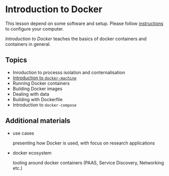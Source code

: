 # Introduction to Docker

This lesson depend on some software and setup. Please follow
[instructions](setup.md) to configure your computer.

*Introduction to Docker* teaches the basics of docker containers
and containers in general.

## Topics
  * Inroduction to processs isolation and conternalisation
  * [Introduction to `docker-machine`](intro-docker-machine.md)
  * Running Docker containers
  * Building Docker images
  * Dealing with data
  * Building with Dockerfile
  * Introduction to `docker-compose`

## Additional materials
  * use cases
    
    presenting how Docker is used, with focus on research applications
    
  * docker ecosystem
    
    tooling around docker containers (PAAS, Service Discovery, Networking etc.)
